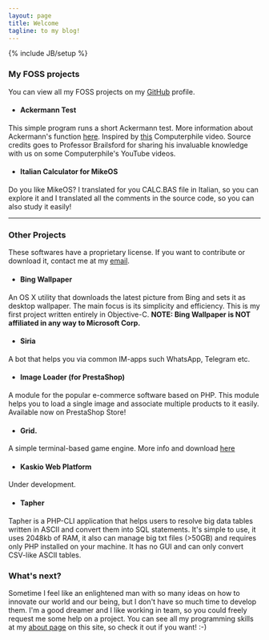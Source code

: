 ```yaml
---
layout: page
title: Welcome
tagline: to my blog! 
---
```

{% include JB/setup %}

### My FOSS projects
You can view all my FOSS projects on my [GitHub](https://github.com/corsaroquad) profile.

* #### Ackermann Test
This simple program runs a short Ackermann test. More information about Ackermann's function [here](http://en.wikipedia.org/wiki/Ackermann_function). Inspired by [this](https://www.youtube.com/watch?v=i7sm9dzFtEI&list=UU9-y-6csu5WGm29I7JiwpnA) Computerphile video. Source credits goes to Professor Brailsford for sharing his invaluable knowledge with us on some Computerphile's YouTube videos.

* #### Italian Calculator for MikeOS
Do you like MikeOS? I translated for you CALC.BAS file in Italian, so you can explore it and I translated all the comments in the source code, so you can also study it easily!

---

### Other Projects
These softwares have a proprietary license. If you want to contribute or download it, contact me at my [email](mailto:giovanni.grc96@gmail.com).

* #### Bing Wallpaper
An OS X utility that downloads the latest picture from Bing and sets it as desktop wallpaper. The main focus is its simplicity and efficiency. This is my first project written entirely in Objective-C. __NOTE: Bing Wallpaper is NOT affiliated in any way to Microsoft Corp.__

* #### Siria
A bot that helps you via common IM-apps such WhatsApp, Telegram etc.

* #### Image Loader (for PrestaShop)
A module for the popular e-commerce software based on PHP. This module helps you to load a single image and associate multiple products to it easily. Available now on PrestaShop Store!

* #### Grid.
A simple terminal-based game engine. More info and download [here](./grid)

* #### Kaskio Web Platform
Under development.

* #### Tapher
Tapher is a PHP-CLI application that helps users to resolve big data tables written in ASCII and convert them into SQL statements. It's simple to use, it uses 2048kb of RAM, it also can manage big txt files (>50GB) and requires only PHP installed on your machine. It has no GUI and can only convert CSV-like ASCII tables.

### What's next?
Sometime I feel like an enlightened man with so many ideas on how to innovate our world and our being, but I don't have so much time to develop them. I'm a good dreamer and I like working in team, so you could freely request me some help on a project. You can see all my programming skills at my [about page](./about) on this site, so check it out if you want! :-)
